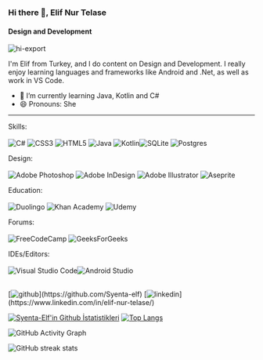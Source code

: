 ### Hi there 👋, Elif Nur Telase
#### Design and Development


   ![hi-export](https://user-images.githubusercontent.com/46992725/149853824-18e64f46-e423-4caa-a6da-07cb752d1f61.gif)

I'm Elif from Turkey, and I do content on Design and Development. I really enjoy learning languages and frameworks like Android and .Net, as well as work in VS Code.

- 🌱 I’m currently learning Java, Kotlin and C# 
- 😄 Pronouns: She 

<hr/>

Skills: <br/><br/>
![C#](https://img.shields.io/badge/c%23-%23239120.svg?style=for-the-badge&logo=c-sharp&logoColor=white) ![CSS3](https://img.shields.io/badge/css3-%231572B6.svg?style=for-the-badge&logo=css3&logoColor=white) ![HTML5](https://img.shields.io/badge/html5-%23E34F26.svg?style=for-the-badge&logo=html5&logoColor=white) ![Java](https://img.shields.io/badge/java-%23ED8B00.svg?style=for-the-badge&logo=java&logoColor=white) ![Kotlin](https://img.shields.io/badge/kotlin-%230095D5.svg?style=for-the-badge&logo=kotlin&logoColor=white)![SQLite](https://img.shields.io/badge/sqlite-%2307405e.svg?style=for-the-badge&logo=sqlite&logoColor=white) ![Postgres](https://img.shields.io/badge/postgres-%23316192.svg?style=for-the-badge&logo=postgresql&logoColor=white)

Design: <br/> <br/>
![Adobe Photoshop](https://img.shields.io/badge/adobephotoshop-%2331A8FF.svg?style=for-the-badge&logo=adobephotoshop&logoColor=white) ![Adobe InDesign](https://img.shields.io/badge/Adobe%20InDesign-49021F?style=for-the-badge&logo=adobeindesign&logoColor=white) ![Adobe Illustrator](https://img.shields.io/badge/adobeillustrator-%23FF9A00.svg?style=for-the-badge&logo=adobeillustrator&logoColor=white) ![Aseprite](https://img.shields.io/badge/Aseprite-FFFFFF?style=for-the-badge&logo=Aseprite&logoColor=#7D929E)
 
 Education: <br/><br/>
 ![Duolingo](https://img.shields.io/badge/Duolingo-%234DC730.svg?style=for-the-badge&logo=Duolingo&logoColor=white) ![Khan Academy](https://img.shields.io/badge/KhanAcademy-%2314BF96.svg?style=for-the-badge&logo=KhanAcademy&logoColor=white) ![Udemy](https://img.shields.io/badge/Udemy-A435F0?style=for-the-badge&logo=Udemy&logoColor=white) 
 
 Forums:<br/><br/>
 ![FreeCodeCamp](https://img.shields.io/badge/Freecodecamp-%23123.svg?&style=for-the-badge&logo=freecodecamp&logoColor=green) ![GeeksForGeeks](https://img.shields.io/badge/GeeksforGeeks-gray?style=for-the-badge&logo=geeksforgeeks&logoColor=35914c)
 
 
 IDEs/Editors:<br/><br/>
 ![Visual Studio Code](https://img.shields.io/badge/Visual%20Studio%20Code-0078d7.svg?style=for-the-badge&logo=visual-studio-code&logoColor=white)![Android Studio](https://img.shields.io/badge/Android%20Studio-3DDC84.svg?style=for-the-badge&logo=android-studio&logoColor=white)


<br/>
[<img src='https://img.shields.io/badge/github-%23121011.svg?style=for-the-badge&logo=github&logoColor=white' alt='github'>](https://github.com/Syenta-elf)  [<img src='https://img.shields.io/badge/linkedin-%230077B5.svg?style=for-the-badge&logo=linkedin&logoColor=white' alt='linkedin'>](https://www.linkedin.com/in/elif-nur-telase/)  

[![Syenta-Elf'in Github İstatistikleri](https://github-readme-stats.vercel.app/api?username=Syenta-Elf&show_icons=true&theme=tokyonight&layout=compact)](https://github.com/anuraghazra/github-readme-stats)
[![Top Langs](https://github-readme-stats.vercel.app/api/top-langs/?username=Syenta-Elf&layout=compact&theme=tokyonight)](https://github.com/anuraghazra/github-readme-stats) 

![GitHub Activity Graph](https://activity-graph.herokuapp.com/graph?username=Syenta-elf)  

![GitHub streak stats](https://github-readme-streak-stats.herokuapp.com/?user=Syenta-elf)  



